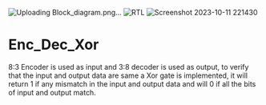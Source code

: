 ![Uploading Block_diagram.png…]()
![RTL](https://github.com/nishit0072e/Enc_Dec_Xor/assets/65007263/091a41e0-50aa-4f63-ad2e-d38f079b16e7)
![Screenshot 2023-10-11 221430](https://github.com/nishit0072e/Enc_Dec_Xor/assets/65007263/782234d5-fb02-46ad-b883-7ffcf1bd304a)
# Enc_Dec_Xor
8:3 Encoder is used as input and  3:8 decoder is used as output, to verify that the input and output data are same a Xor gate is implemented, it will return 1 if any mismatch in the input and output data and will 0 if all the bits of input and output match.
